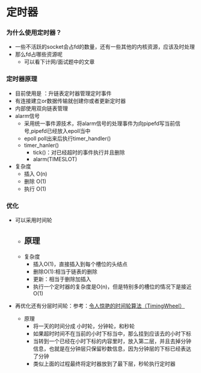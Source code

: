 定时器
=============

### 为什么使用定时器？
- 一些不活跃的socket会占fd的数量，还有一些其他的内核资源，应该及时处理
- 那么fd占哪些资源呢
    - 可以看下计网/面试题中的文章
### 定时器原理
- 目前使用是 ：升链表定时器管理定时事件
- 有连接建立or数据传输就创建你或者更新定时器
- 内部使用双向链表管理
- alarm信号
    - 采用统一事件源技术，将alarm信号的处理事件为向pipefd写当前信号,pipefd已经放入epoll当中
    - epoll poll出来后执行timer_handler()
    - timer_hanler()
        - tick()：对已经超时的事件执行并且删除
        - alarm(TIMESLOT)
- 复杂度
    - 插入 O(n)
    - 删除 O(1)
    - 执行 O(1)
### 优化
- 可以采用时间轮
    - 原理
        - 
    - 复杂度
        - 插入O(1)，直接插入到每个槽位的头结点
        - 删除O(1):相当于链表的删除
        - 更新：相当于删除加插入
        - 执行一个定时器的复杂度是O(n)，但是特别多的槽位的情况下是接近O(1)
            
- 再优化还有分层时间轮：参考：[令人惊艳的时间轮算法（TimingWheel）](https://yfscfs.gitee.io/post/%E4%BB%A4%E4%BA%BA%E6%83%8A%E8%89%B3%E7%9A%84%E6%97%B6%E9%97%B4%E8%BD%AE%E7%AE%97%E6%B3%95timingwheel/)
    - 原理
        - 将一天的时间分成 小时轮，分钟轮，和秒轮
        - 如果超时时间不在当前的小时下标当中，那么挂到应该去的小时下标
        - 当转到一个已经在小时下标的内容里时，放入第二层，并且去掉分钟信息，也就是在分钟层只保留秒数信息，因为分钟层的下标已经表达了分钟
        - 类似上面的过程最终将定时器放到了最下层，秒轮执行定时器


